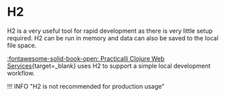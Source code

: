 # H2

H2 is a very useful tool for rapid development as there is very little setup required.  H2 can be run in memory and data can also be saved to the local file space.

[:fontawesome-solid-book-open: Practicalli Clojure Web Services](https://practical.li/clojure-web-services/relational-databases-and-sql/h2-database/){target=_blank} uses H2 to support a simple local development workflow.


!!! INFO "H2 is not recommended for production usage"
